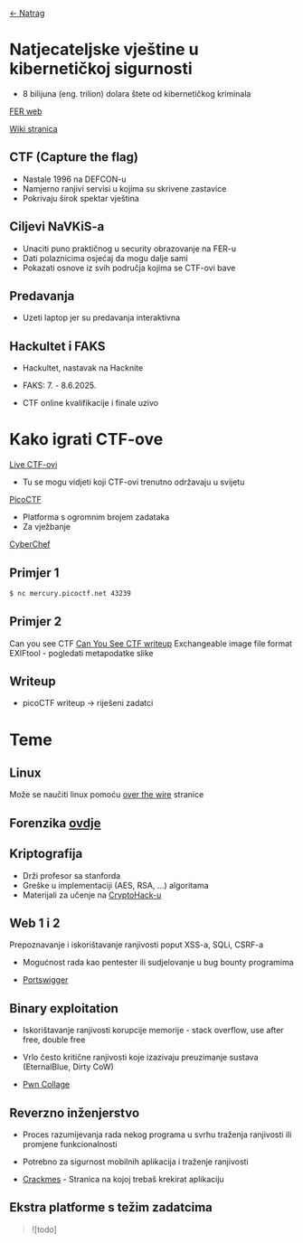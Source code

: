 [← Natrag](..)

# Natjecateljske vještine u kibernetičkoj sigurnosti

- 8 bilijuna (eng. trilion) dolara štete od kibernetičkog kriminala

[FER web](https://fer.unizg.hr/predmet/nvuks)

[Wiki stranica](https://ctf.xfer.hr)

## CTF (Capture the flag)

- Nastale 1996 na DEFCON-u
- Namjerno ranjivi servisi u kojima su skrivene zastavice
- Pokrivaju širok spektar vještina

## Ciljevi NaVKiS-a
- Unaciti puno praktičnog u security obrazovanje na FER-u
- Dati polaznicima osjećaj da mogu dalje sami
- Pokazati osnove iz svih područja kojima se CTF-ovi bave

## Predavanja
- Uzeti laptop jer su predavanja interaktivna


## Hackultet i FAKS
- Hackultet, nastavak na Hacknite

- FAKS: 7. - 8.6.2025.
- CTF online kvalifikacije i finale uzivo

# Kako igrati CTF-ove
[Live CTF-ovi](https://ctftime.org)
 - Tu se mogu vidjeti koji CTF-ovi trenutno održavaju u svijetu

[PicoCTF](https://play.picoctf.org/practice)
 - Platforma s ogromnim brojem zadataka
 - Za vježbanje

 [CyberChef](https://gchq.github.io/CyberChef)

## Primjer 1
```bash
$ nc mercury.picoctf.net 43239
```

## Primjer 2
Can you see CTF
[Can You See CTF writeup](https://medium.com/@erichdryn/canyousee-picoctf-writeup-5d0f742367ed)
Exchangeable image file format
EXIFtool - pogledati metapodatke slike

## Writeup
- picoCTF writeup -> riješeni zadatci

# Teme

## Linux
Može se naučiti linux pomoću
[over the wire](https://overthewire.org/wargames/bandit/)
stranice

## Forenzika [ovdje](https://play.picoctf.org/practice?category=4&page=1)

## Kriptografija
- Drži profesor sa stanforda
- Greške u implementaciji (AES, RSA, ...) algoritama
- Materijali za učenje na [CryptoHack-u](https://cryptohack.org)

## Web 1 i 2
Prepoznavanje i iskorištavanje ranjivosti poput XSS-a, SQLi, CSRF-a

- Mogućnost rada kao pentester ili sudjelovanje u bug bounty programima

- [Portswigger](https://portswigger.net/web-security)

## Binary exploitation
- Iskorištavanje ranjivosti korupcije memorije - stack overflow, use after free, double free

- Vrlo često kritične ranjivosti koje izazivaju preuzimanje sustava (EternalBlue, Dirty CoW)

- [Pwn Collage](https://pwn.college/)

## Reverzno inženjerstvo
- Proces razumijevanja rada nekog programa u svrhu traženja ranjivosti ili promjene funkcionalnosti

- Potrebno za sigurnost mobilnih aplikacija i traženje ranjivosti

- [Crackmes](https://www.crackmes.one) - Stranica na kojoj trebaš krekirat aplikaciju

## Ekstra platforme s težim zadatcima
> ![todo]
